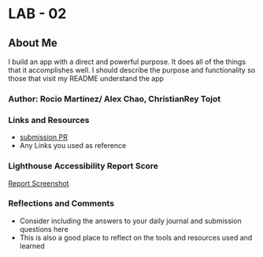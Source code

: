 # LAB - 02

## About Me

I build an app with a direct and powerful purpose. It does all of the things that it accomplishes well. I should describe the purpose and functionality so those that visit my README understand the app

### Author: Rocio Martinez/ Alex Chao, ChristianRey Tojot

### Links and Resources

* [submission PR](http://xyz.com)
* Any Links you used as reference

### Lighthouse Accessibility Report Score

[Report Screenshot](img/lighthousescore.png)

### Reflections and Comments

* Consider including the answers to your daily journal and submission questions here
* This is also a good place to reflect on the tools and resources used and learned